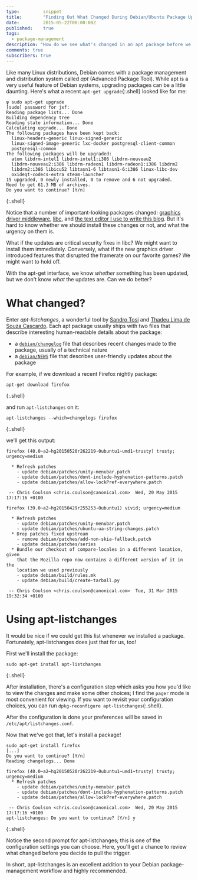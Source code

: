 ```yaml
---
type:         snippet
title:        "Finding Out What Changed During Debian/Ubuntu Package Upgrades"
date:         2015-05-22T08:00:00Z
published:    true
tags:
  - package-management
description: "How do we see what's changed in an apt package before we install it?"
comments: true
subscribers: true
---
```


Like many Linux distributions, Debian comes with a package management and distribution system called _apt_ (Advanced Package Tool). While apt is  a very useful feature of Debian systems, upgrading packages can be a little daunting. Here's what a recent `apt-get upgrade`{:.shell} looked like for me:

```
ψ sudo apt-get upgrade
[sudo] password for jxf:
Reading package lists... Done
Building dependency tree
Reading state information... Done
Calculating upgrade... Done
The following packages have been kept back:
  linux-headers-generic linux-signed-generic
  linux-signed-image-generic lxc-docker postgresql-client-common
  postgresql-common
The following packages will be upgraded:
  atom libdrm-intel1 libdrm-intel1:i386 libdrm-nouveau2
  libdrm-nouveau2:i386 libdrm-radeon1 libdrm-radeon1:i386 libdrm2
  libdrm2:i386 libicu52 libtasn1-6 libtasn1-6:i386 linux-libc-dev
  oxideqt-codecs-extra steam-launcher
15 upgraded, 0 newly installed, 0 to remove and 6 not upgraded.
Need to get 61.3 MB of archives.
Do you want to continue? [Y/n]
```
{:.shell}

Notice that a number of important-looking packages changed: [graphics driver middleware](https://01.org/linuxgraphics/community/libdrm), [libc](http://en.wikipedia.org/wiki/C_standard_library), and [the text editor I use to write this blog](https://atom.io/). But it's hard to know whether we should install these changes or not, and what the urgency on them is.

What if the updates are critical security fixes in libc? We might want to install them immediately. Conversely, what if the new graphics driver introduced features that disrupted the framerate on our favorite games? We might want to hold off.

With the apt-get interface, we know _whether_ something has been updated, but we don't know _what_ the updates are. Can we do better?

# What changed?

Enter _apt-listchanges_, a wonderful tool by [Sandro Tosi](https://twitter.com/sandrotosi) and [Thadeu Lima de Souza Cascardo](http://cascardo.info/). Each apt package usually ships with two files that describe interesting human-readable details about the package:

* a [`debian/changelog`](https://www.debian.org/doc/manuals/maint-guide/dreq.en.html#changelog) file that describes recent changes made to the package, usually of a technical nature
* a [`debian/NEWS`](https://www.debian.org/doc/manuals/maint-guide/dother.en.html#news) file that describes user-friendly updates about the package

For example, if we download a recent Firefox nightly package:

```
apt-get download firefox
```
{:.shell}

and run `apt-listchanges` on it:

```
apt-listchanges --which=changelogs firefox
```
{:.shell}

we'll get this output:

```
firefox (40.0~a2~hg20150520r262219-0ubuntu1~umd1~trusty) trusty; urgency=medium

  * Refresh patches
    - update debian/patches/unity-menubar.patch
    - update debian/patches/dont-include-hyphenation-patterns.patch
    - update debian/patches/allow-lockPref-everywhere.patch

 -- Chris Coulson <chris.coulson@canonical.com>  Wed, 20 May 2015 17:17:16 +0100

firefox (39.0~a2~hg20150429r255253-0ubuntu1) vivid; urgency=medium

  * Refresh patches
    - update debian/patches/unity-menubar.patch
    - update debian/patches/ubuntu-ua-string-changes.patch
  * Drop patches fixed upstream
    - remove debian/patches/add-non-skia-fallback.patch
    - update debian/patches/series
  * Bundle our checkout of compare-locales in a different location, given
    that the Mozilla repo now contains a different version of it in the
    location we used previously
    - update debian/build/rules.mk
    - update debian/build/create-tarball.py

 -- Chris Coulson <chris.coulson@canonical.com>  Tue, 31 Mar 2015 19:32:34 +0100
```

# Using apt-listchanges

It would be nice if we could get this list whenever we installed a package. Fortunately, apt-listchanges does just that for us, too!

First we'll install the package:

```
sudo apt-get install apt-listchanges
```
{:.shell}

After installation, there's a configuration step which asks you how you'd like to view the changes and make some other choices; I find the `pager` mode is most convenient for viewing. If you want to revisit your configuration choices, you can run `dpkg-reconfigure apt-listchanges`{:.shell}.

After the configuration is done your preferences will be saved in `/etc/apt/listchanges.conf`.

Now that we've got that, let's install a package!

```
sudo apt-get install firefox
[...]
Do you want to continue? [Y/n]
Reading changelogs... Done

firefox (40.0~a2~hg20150520r262219-0ubuntu1~umd1~trusty) trusty; urgency=medium
  * Refresh patches
    - update debian/patches/unity-menubar.patch
    - update debian/patches/dont-include-hyphenation-patterns.patch
    - update debian/patches/allow-lockPref-everywhere.patch

 -- Chris Coulson <chris.coulson@canonical.com>  Wed, 20 May 2015 17:17:16 +0100
apt-listchanges: Do you want to continue? [Y/n] y
```
{:.shell}

Notice the second prompt for apt-listchanges; this is one of the configuration settings you can choose. Here, you'll get a chance to review what changed before you decide to pull the trigger.

In short, apt-listchanges is an excellent addition to your Debian package-management workflow and highly recommended.
